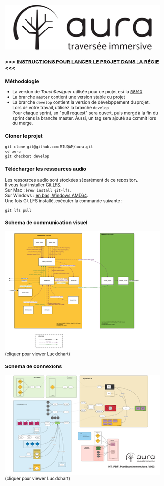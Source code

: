 # ![Aura - Traversée immersive](doc/logo.png)

### **>>> [INSTRUCTIONS POUR LANCER LE PROJET DANS LA RÉGIE](README-regie.md) <<<**

### Méthodologie
- La version de _TouchDesigner_ utilisée pour ce projet est la [58910](http://www.derivative.ca/Builds/TouchDesigner088.58910.64-Bit.exe)
- La branche `master` contient une version stable du projet
- La branche `develop` contient la version de développement du projet.
Lors de votre travail, utilisez la branche `develop`.  
Pour chaque sprint, un "pull request" sera ouvert, puis mergé à la fin du sprint dans la branche master. Aussi, un tag sera ajouté au commit lors du merge.

### Cloner le projet
```
git clone git@github.com:MIUQAM/aura.git
cd aura
git checkout develop
```

### Télécharger les ressources audio 
Les ressources audio sont stockées séparément de ce repository.  
Il vous faut installer [Git LFS](https://git-lfs.github.com/).  
Sur Mac : `brew install git-lfs`.  
Sur Windows : [en bas, Windows AMD64](https://github.com/github/git-lfs/releases/latest).  
Une fois Git LFS installé, exécuter la commande suivante :
```
git lfs pull
```

### Schema de communication visuel
[![Schéma de communication visuel](doc/schema_visuel.png)](https://www.lucidchart.com/documents/view/46d38f88-bbe4-4ac7-bbc7-b418d1179246)
(cliquer pour viewer Lucidchart)

### Schema de connexions
[![Schéma de connexions](doc/schema_connexions.png)](https://www.lucidchart.com/documents/view/9890331f-64d0-4a9a-a718-01d56c739518)
(cliquer pour viewer Lucidchart)
